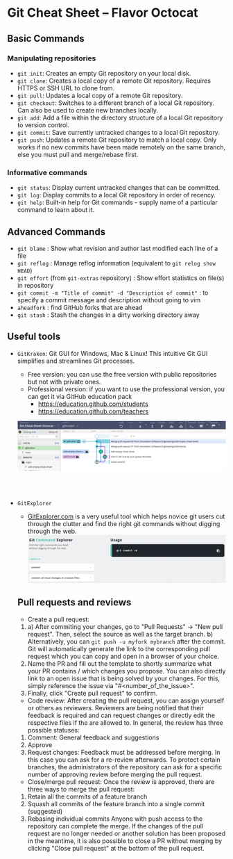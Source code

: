 # Git Cheat Sheet – Flavor Octocat

## Basic Commands

### Manipulating repositories

* ``git init``: Creates an empty Git repository on your local disk.
* ``git clone``: Creates a local copy of a remote Git repository. Requires HTTPS or SSH URL to clone from.
* ``git pull``: Updates a local copy of a remote Git repository.
* ``git checkout``: Switches to a different branch of a local Git repository. Can also be used to create new branches locally.
* ``git add``: Add a file within the directory structure of a local Git repository to version control.
* ``git commit``: Save currently untracked changes to a local Git repository.
* ``git push``: Updates a remote Git repository to match a local copy. Only works if no new commits have been made remotely on the same branch, else you must pull and merge/rebase first.


### Informative commands

* ``git status``: Display current untracked changes that can be committed.
* ``git log``: Display commits to a local Git repository in order of recency.
* ``git help``: Built-in help for Git commands - supply name of a particular command to learn about it.


## Advanced Commands

* `git blame` : Show what revision and author last modified each line of a file
* `git reflog` : Manage reflog information (equivalent to `git relog show HEAD`)
* `git effort` (from `git-extras` repository) : Show effort statistics on file(s) in repository 
* `git commit -m "Title of commit" -d "Description of commit"` : to specify a commit message and description without going to vim
* `aheadfork` : find GitHub forks that are ahead
* `git stash` : Stash the changes in a dirty working directory away

## Useful tools

- `GitKraken`:
  Git GUI for Windows, Mac & Linux! This intuitive Git GUI simplifies and streamlines Git processes.

  - Free version: 
    you can use the free version with public repositories but not with private ones.
  - Professional version:
    if you want to use the professional version, you can get it via GitHub education pack
    - https://education.github.com/students
    - https://education.github.com/teachers
    
  ![](images/gitkraken.png)

<br/><br/>

- `GitExplorer`
  - [GitExplorer.com](https://GitExplorer.com) is a very useful tool which helps novice git users cut through the clutter and find the right git commands without digging through the web.
  ![](images/gitexplorer.png)
  
  ## Pull requests and reviews
  
  - Create a pull request:
  1. a) After commiting your changes, go to "Pull Requests" -> "New pull request". Then, select the source as well as the target branch.
      b) Alternatively, you can `git push -u myfork mybranch` after the commit. Git will automatically generate the link to the corresponding pull request which you can copy and open in a browser of your choice. 
  2. Name the PR and fill out the template to shortly summarize what your PR contains / which changes you propose. You can also directly link to an open issue that is being solved by your changes. For this, simply reference the issue via "#<number_of_the_issue>".
  3. Finally, click "Create pull request" to confirm.
  
  - Code review:
  After creating the pull request, you can assign yourself or others as reviewers. Reviewers are being notified that their feedback is required and can request changes or directly edit the respective files if the are allowed to. 
  In general, the review has three possible statuses: 
  1. Comment: General feedback and suggestions
  2. Approve
  3. Request changes: Feedback must be addressed before merging. In this case you can ask for a re-review afterwards.
  To protect certain branches, the administrators of the repository can ask for a specific number of approving review before merging the pull request.

  - Close/merge pull request:
  Once the review is approved, there are three ways to merge the pull request:
  1. Retain all the commits of a feature branch
  2. Squash all commits of the feature branch into a single commit (suggested)
  3. Rebasing individual commits
  Anyone with push access to the repository can complete the merge.
  If the changes of the pull request are no longer needed or another solution has been proposed in the meantime, it is also possible to close a PR without merging by clicking "Close pull request" at the bottom of the pull request.
